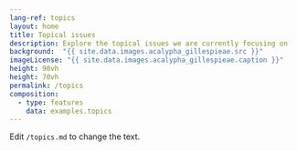 ```yaml
---
lang-ref: topics
layout: home
title: Topical issues
description: Explore the topical issues we are currently focusing on
background:  "{{ site.data.images.acalypha_gillespieae.src }}"
imageLicense: "{{ site.data.images.acalypha_gillespieae.caption }}"
height: 90vh
height: 70vh
permalink: /topics
composition:
  - type: features
    data: examples.topics
---
```


Edit `/topics.md` to change the text.
